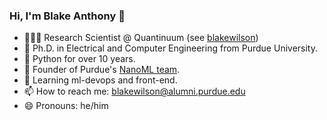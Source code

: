 <!--
**Btrainwilson/btrainwilson** is a ✨ _special_ ✨ repository because its `README.md` (this file) appears on your GitHub profile.

Here are some ideas to get you started:

- 🔭 I’m currently working on
- 🌱 I’m currently learning ...
- 👯 I’m looking to collaborate on ...
- 🤔 I’m looking for help with ...
- 💬 Ask me about ...
- 📫 How to reach me: ...
- 😄 Pronouns: ...
- ⚡ Fun fact: ...
-->

### Hi, I'm Blake Anthony 👋

- 👨🏼‍💻 Research Scientist @ Quantinuum (see [blakewilson](https://github.com/blakewilsonquantinuum))
- 📜 Ph.D. in Electrical and Computer Engineering from Purdue University.
- 🐍 Python for over 10 years.
- 🚂 Founder of Purdue's [NanoML team](https://nanoml.org/).
- 🌱 Learning ml-devops and front-end.
- 📫 How to reach me: blakewilson@alumni.purdue.edu
- 😄 Pronouns: he/him

